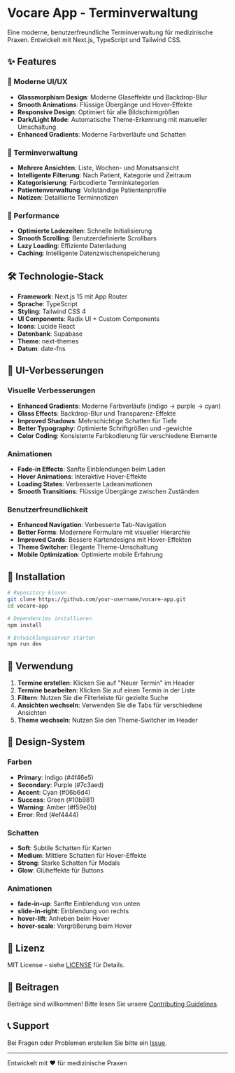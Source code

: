 # Vocare App - Terminverwaltung

Eine moderne, benutzerfreundliche Terminverwaltung für medizinische Praxen. Entwickelt mit Next.js, TypeScript und Tailwind CSS.

## ✨ Features

### 🎨 Moderne UI/UX
- **Glassmorphism Design**: Moderne Glaseffekte und Backdrop-Blur
- **Smooth Animations**: Flüssige Übergänge und Hover-Effekte
- **Responsive Design**: Optimiert für alle Bildschirmgrößen
- **Dark/Light Mode**: Automatische Theme-Erkennung mit manueller Umschaltung
- **Enhanced Gradients**: Moderne Farbverläufe und Schatten

### 📅 Terminverwaltung
- **Mehrere Ansichten**: Liste, Wochen- und Monatsansicht
- **Intelligente Filterung**: Nach Patient, Kategorie und Zeitraum
- **Kategorisierung**: Farbcodierte Terminkategorien
- **Patientenverwaltung**: Vollständige Patientenprofile
- **Notizen**: Detaillierte Terminnotizen

### 🚀 Performance
- **Optimierte Ladezeiten**: Schnelle Initialisierung
- **Smooth Scrolling**: Benutzerdefinierte Scrollbars
- **Lazy Loading**: Effiziente Datenladung
- **Caching**: Intelligente Datenzwischenspeicherung

## 🛠️ Technologie-Stack

- **Framework**: Next.js 15 mit App Router
- **Sprache**: TypeScript
- **Styling**: Tailwind CSS 4
- **UI Components**: Radix UI + Custom Components
- **Icons**: Lucide React
- **Datenbank**: Supabase
- **Theme**: next-themes
- **Datum**: date-fns

## 🎯 UI-Verbesserungen

### Visuelle Verbesserungen
- **Enhanced Gradients**: Moderne Farbverläufe (indigo → purple → cyan)
- **Glass Effects**: Backdrop-Blur und Transparenz-Effekte
- **Improved Shadows**: Mehrschichtige Schatten für Tiefe
- **Better Typography**: Optimierte Schriftgrößen und -gewichte
- **Color Coding**: Konsistente Farbkodierung für verschiedene Elemente

### Animationen
- **Fade-in Effects**: Sanfte Einblendungen beim Laden
- **Hover Animations**: Interaktive Hover-Effekte
- **Loading States**: Verbesserte Ladeanimationen
- **Smooth Transitions**: Flüssige Übergänge zwischen Zuständen

### Benutzerfreundlichkeit
- **Enhanced Navigation**: Verbesserte Tab-Navigation
- **Better Forms**: Modernere Formulare mit visueller Hierarchie
- **Improved Cards**: Bessere Kartendesigns mit Hover-Effekten
- **Theme Switcher**: Elegante Theme-Umschaltung
- **Mobile Optimization**: Optimierte mobile Erfahrung

## 🚀 Installation

```bash
# Repository klonen
git clone https://github.com/your-username/vocare-app.git
cd vocare-app

# Dependencies installieren
npm install

# Entwicklungsserver starten
npm run dev
```

## 📱 Verwendung

1. **Termine erstellen**: Klicken Sie auf "Neuer Termin" im Header
2. **Termine bearbeiten**: Klicken Sie auf einen Termin in der Liste
3. **Filtern**: Nutzen Sie die Filterleiste für gezielte Suche
4. **Ansichten wechseln**: Verwenden Sie die Tabs für verschiedene Ansichten
5. **Theme wechseln**: Nutzen Sie den Theme-Switcher im Header

## 🎨 Design-System

### Farben
- **Primary**: Indigo (#4f46e5)
- **Secondary**: Purple (#7c3aed)
- **Accent**: Cyan (#06b6d4)
- **Success**: Green (#10b981)
- **Warning**: Amber (#f59e0b)
- **Error**: Red (#ef4444)

### Schatten
- **Soft**: Subtile Schatten für Karten
- **Medium**: Mittlere Schatten für Hover-Effekte
- **Strong**: Starke Schatten für Modals
- **Glow**: Glüheffekte für Buttons

### Animationen
- **fade-in-up**: Sanfte Einblendung von unten
- **slide-in-right**: Einblendung von rechts
- **hover-lift**: Anheben beim Hover
- **hover-scale**: Vergrößerung beim Hover

## 📄 Lizenz

MIT License - siehe [LICENSE](LICENSE) für Details.

## 🤝 Beitragen

Beiträge sind willkommen! Bitte lesen Sie unsere [Contributing Guidelines](CONTRIBUTING.md).

## 📞 Support

Bei Fragen oder Problemen erstellen Sie bitte ein [Issue](https://github.com/your-username/vocare-app/issues).

---

Entwickelt mit ❤️ für medizinische Praxen

